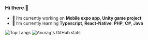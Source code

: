 ### Hi there 👋

- 🔭 I’m currently working on **Mobile expo app**, **Unity game project**
- 🌱 I’m currently learning **Typescript**, **React-Native**, **PHP**, **C#**, **Java**

![Top Langs](https://github-readme-stats.vercel.app/api/top-langs/?username=niebieskiczlowiek&size_weight=0.5&count_weight=0.5&theme=cobalt&layout=compact)
![Anurag's GitHub stats](https://github-readme-stats.vercel.app/api?username=niebieskiczlowiek&show_icons=true&theme=cobalt)
